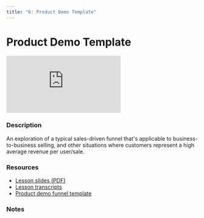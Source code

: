 ```yaml
---
title: "6: Product Demo Template"
---
```


# Product Demo Template

<div class='embed-container'><iframe src='https://player.vimeo.com/video/322701221' frameborder='0' webkitAllowFullScreen mozallowfullscreen allowFullScreen></iframe></div>


### Description

An exploration of a typical sales-driven funnel that's applicable to business-to-business selling, and other situations where customers represent a high average revenue per user/sale.

### Resources

- [Lesson slides (PDF)](https://wvww.googledrive.com/file_public_link)
- [Lesson transcripts](https://wvww.googledrive.com/file_public_link)
- [Product demo funnel template](https://wvww.googledrive.com/file_public_link)

### Notes